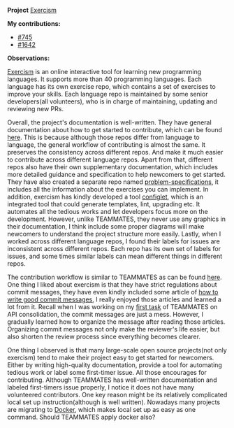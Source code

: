 **Project**
[Exercism](https://github.com/exercism)

**My contributions:**
- [#745](https://github.com/exercism/python/pull/1690)
- [#1642](https://github.com/exercism/java/pull/1642)

**Observations:**

[Exercism](https://exercism.io/my/tracks) is an online interactive tool for learning new programming languages. It supports more than 40 programming languages. Each language has its own exercise repo, which contains a set of exercises to improve your skills. Each language repo is maintained by some senior developers(all volunteers), who is in charge of maintaining, updating and reviewing new PRs. 

Overall, the project's documentation is well-written. They have general documentation about how to get started to contribute, which can be found [here](https://github.com/exercism/docs/tree/master/contributing-to-language-tracks). This is because although those repos differ from language to language, the general workflow of contributing is almost the same. It preserves the consistency across different repos. And make it much easier to contribute across different language repos. Apart from that, different repos also have their own supplementary documentation, which includes more detailed guidance and specification to help newcomers to get started. They have also created a separate repo named [problem-specifications](https://github.com/exercism/problem-specifications), it includes all the information about the exercises you can implement. In addition, exercism has kindly developed a tool [configlet](https://github.com/exercism/configlet), which is an integrated tool that could generate templates, lint, upgrading etc. It automates all the tedious works and let developers focus more on the development. However, unlike TEAMMATES, they never use any graphics in their documentation, I think include some proper diagrams will make newcomers to understand the project structure more easily. Lastly, when I worked across different language repos, I found their labels for issues are inconsistent across different repos. Each repo has its own set of labels for issues, and some times similar labels can mean different things in different repos. 

The contribution workflow is similar to TEAMMATES as can be found [here](https://github.com/exercism/docs/blob/master/you-can-help/implement-an-exercise-from-specification.md). One thing I liked about exercism is that they have strict regulations about commit messages, they have even kindly included some article of [how to write good commit messages](https://chris.beams.io/posts/git-commit/#seven-rules), I really enjoyed those articles and learned a lot from it. Recall when I was working on my [first task](https://github.com/TEAMMATES/teammates/pull/9436) of TEAMMATES on API consolidation, the commit messages are just a mess. However, I gradually learned how to organize the message after reading those articles. Organizing commit messages not only make the reviewer's life easier, but also shorten the review process since everything becomes clearer.

One thing I observed is that many large-scale open source projects(not only exercism) tend to make their project easy to get started for newcomers. Either by writing high-quality documentation, provide a tool for automating tedious work or label some first-timer issue. All those encourages for contributing. Although TEAMMATES has well-written documentation and labeled first-timers issue properly, I notice it does not have many volunteered contributors. One key reason might be its relatively complicated local set up instruction(although is well written). Nowadays many projects are migrating to [Docker](https://www.docker.com/), which makes local set up as easy as one command. Should TEAMMATES apply docker also? 
